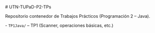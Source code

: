 \# UTN-TUPaD-P2-TPs

Repositorio contenedor de Trabajos Prácticos (Programación 2 – Java).



\- `TP1Java/` – TP1 (Scanner, operaciones básicas, etc.)

